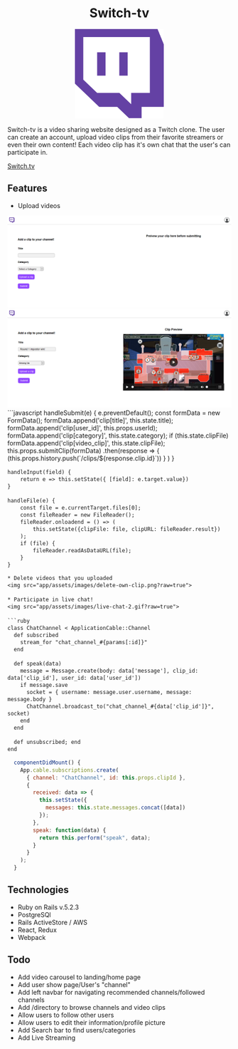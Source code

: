 <h1 align="center">Switch-tv</h1>

<p align="center"><img ="center" src="app/assets/images/Twitch-logo-reverse.png?raw=true" width="200" height="200" /></p>

Switch-tv is a video sharing website designed as a Twitch clone. The user can create an account, upload video clips from their favorite streamers or even their own content! Each video clip has it's own chat that the user's can participate in.

<a href="https://switch-tv.herokuapp.com/#/">Switch.tv</a>

## Features

* Upload videos
<img src="app/assets/images/upload-form.png?raw=true">
<img src="app/assets/images/upload-form-preview.png?raw=true">
```javascript
    handleSubmit(e) {
        e.preventDefault();
        const formData = new FormData();
        formData.append('clip[title]', this.state.title);
        formData.append('clip[user_id]', this.props.userId);
        formData.append('clip[category]', this.state.category);
        if (this.state.clipFile) formData.append('clip[video_clip]', this.state.clipFile);
        this.props.submitClip(formData)
            .then(response => {
                (this.props.history.push(`/clips/${response.clip.id}`))
            }
        )
    }
    
    handleInput(field) {
        return e => this.setState({ [field]: e.target.value})
    }

    handleFile(e) {
        const file = e.currentTarget.files[0];
        const fileReader = new FileReader();
        fileReader.onloadend = () => (
            this.setState({clipFile: file, clipURL: fileReader.result})
        );
        if (file) {
            fileReader.readAsDataURL(file);
        }
    }
```
* Delete videos that you uploaded
<img src="app/assets/images/delete-own-clip.png?raw=true">

* Participate in live chat!
<img src="app/assets/images/live-chat-2.gif?raw=true">

```ruby
class ChatChannel < ApplicationCable::Channel
  def subscribed
    stream_for "chat_channel_#{params[:id]}"
  end

  def speak(data)
    message = Message.create(body: data['message'], clip_id: data['clip_id'], user_id: data['user_id'])
    if message.save
      socket = { username: message.user.username, message: message.body }
      ChatChannel.broadcast_to("chat_channel_#{data['clip_id']}", socket)
    end
  end

  def unsubscribed; end
end
```
```javascript
  componentDidMount() {
    App.cable.subscriptions.create(
      { channel: "ChatChannel", id: this.props.clipId },
      {
        received: data => {
          this.setState({
            messages: this.state.messages.concat([data])
          });
        },
        speak: function(data) {
          return this.perform("speak", data);
        }
      }
    );
  }
```

## Technologies

* Ruby on Rails v.5.2.3
* PostgreSQl
* Rails ActiveStore / AWS
* React, Redux
* Webpack

## Todo

* Add video carousel to landing/home page
* Add user show page/User's "channel"
* Add left navbar for navigating recommended channels/followed channels
* Add /directory to browse channels and video clips
* Allow users to follow other users
* Allow users to edit their information/profile picture
* Add Search bar to find users/categories
* Add Live Streaming